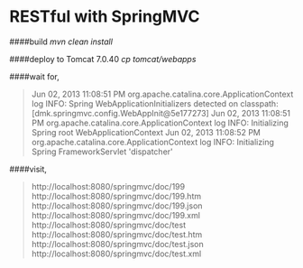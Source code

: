 RESTful with SpringMVC
====================


####build 
_mvn clean install_

####deploy to Tomcat 7.0.40 
_cp tomcat/webapps_

####wait for,

> Jun 02, 2013 11:08:51 PM org.apache.catalina.core.ApplicationContext log
> INFO: Spring WebApplicationInitializers detected on classpath: [dmk.springmvc.config.WebAppInit@5e177273]
> Jun 02, 2013 11:08:51 PM org.apache.catalina.core.ApplicationContext log
> INFO: Initializing Spring root WebApplicationContext
> Jun 02, 2013 11:08:52 PM org.apache.catalina.core.ApplicationContext log
> INFO: Initializing Spring FrameworkServlet 'dispatcher'

####visit,
> http://localhost:8080/springmvc/doc/199
> http://localhost:8080/springmvc/doc/199.htm
> http://localhost:8080/springmvc/doc/199.json
> http://localhost:8080/springmvc/doc/199.xml
> http://localhost:8080/springmvc/doc/test
> http://localhost:8080/springmvc/doc/test.htm
> http://localhost:8080/springmvc/doc/test.json
> http://localhost:8080/springmvc/doc/test.xml
